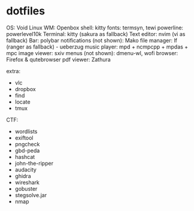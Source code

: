 # dotfiles

OS: Void Linux
WM: Openbox
shell: kitty
fonts: termsyn, tewi
powerline: powerlevel10k
Terminal: kitty (sakura as fallback)
Text editor: nvim (vi as fallback)
Bar: polybar
notifications (not shown): Mako
file manager: lf (ranger as fallback) - ueberzug
music player: mpd + ncmpcpp + mpdas + mpc
image viewer: sxiv
menus (not shown): dmenu-wl, wofi
browser: Firefox & qutebrowser
pdf viewer: Zathura

extra:
- vlc
- dropbox
- find
- locate
- tmux

CTF:
- wordlists
- exiftool
- pngcheck
- gbd-peda
- hashcat
- john-the-ripper
- audacity
- ghidra
- wireshark
- gobuster
- stegsolve.jar
- nmap
